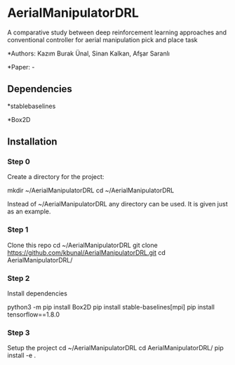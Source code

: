 # AerialManipulatorDRL
A comparative study between deep reinforcement learning approaches and conventional controller for aerial manipulation pick and place task

*Authors: Kazım Burak Ünal, Sinan Kalkan, Afşar Saranlı

*Paper: -

## Dependencies

*stablebaselines

*Box2D

## Installation

### Step 0

Create a directory for the project:

mkdir ~/AerialManipulatorDRL
cd ~/AerialManipulatorDRL

Instead of  ~/AerialManipulatorDRL any directory can be used. It is given just as an example.

### Step 1

Clone this repo
cd ~/AerialManipulatorDRL
git clone https://github.com/kbunal/AerialManipulatorDRL.git
cd AerialManipulatorDRL/

### Step 2
Install dependencies

python3 -m pip install Box2D
pip install stable-baselines[mpi]
pip install tensorflow==1.8.0

### Step 3
Setup the project 
cd ~/AerialManipulatorDRL
cd AerialManipulatorDRL/
pip install -e .

